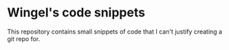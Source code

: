 # Wingel's code snippets

This repository contains small snippets of code that I can't justify
creating a git repo for.



